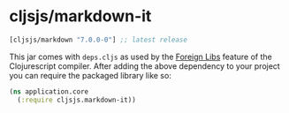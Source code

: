# cljsjs/markdown-it

[](dependency)
```clojure
[cljsjs/markdown "7.0.0-0"] ;; latest release
```
[](/dependency)

This jar comes with `deps.cljs` as used by the [Foreign Libs][flibs] feature
of the Clojurescript compiler. After adding the above dependency to your project
you can require the packaged library like so:

```clojure
(ns application.core
  (:require cljsjs.markdown-it))
```

[flibs]: https://github.com/clojure/clojurescript/wiki/Packaging-Foreign-Dependencies
